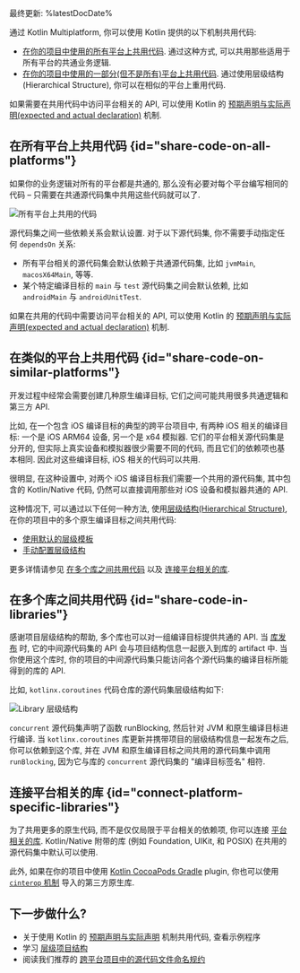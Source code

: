 [//]: # (title: 在不同的平台之间共用代码)

最终更新: %latestDocDate%

通过 Kotlin Multiplatform, 你可以使用 Kotlin 提供的以下机制共用代码:

* [在你的项目中使用的所有平台上共用代码](#share-code-on-all-platforms).
通过这种方式, 可以共用那些适用于所有平台的共通业务逻辑.
* [在你的项目中使用的一部分(但不是所有)平台上共用代码](#share-code-on-similar-platforms).
通过使用层级结构(Hierarchical Structure), 你可以在相似的平台上重用代码.

如果需要在共用代码中访问平台相关的 API, 可以使用 Kotlin 的
[预期声明与实际声明(expected and actual declaration)](multiplatform-expect-actual.md) 机制.

## 在所有平台上共用代码 {id="share-code-on-all-platforms"}

如果你的业务逻辑对所有的平台都是共通的, 那么没有必要对每个平台编写相同的代码 –
只需要在共通源代码集中共用这些代码就可以了.

![所有平台上共用的代码](flat-structure.png)

源代码集之间一些依赖关系会默认设置. 对于以下源代码集, 你不需要手动指定任何 `dependsOn` 关系:
* 所有平台相关的源代码集会默认依赖于共通源代码集, 比如 `jvmMain`, `macosX64Main`, 等等.
* 某个特定编译目标的 `main` 与 `test` 源代码集之间会默认依赖, 比如 `androidMain` 与 `androidUnitTest`.

如果在共用的代码中需要访问平台相关的 API, 可以使用 Kotlin 的
[预期声明与实际声明(expected and actual declaration)](multiplatform-expect-actual.md)
机制.

## 在类似的平台上共用代码 {id="share-code-on-similar-platforms"}

开发过程中经常会需要创建几种原生编译目标, 它们之间可能共用很多共通逻辑和第三方 API.

比如, 在一个包含 iOS 编译目标的典型的跨平台项目中, 有两种 iOS 相关的编译目标: 一个是 iOS ARM64 设备, 另一个是 x64 模拟器.
它们的平台相关源代码集是分开的, 但实际上真实设备和模拟器很少需要不同的代码, 而且它们的依赖项也基本相同.
因此对这些编译目标, iOS 相关的代码可以共用.

很明显, 在这种设置中, 对两个 iOS 编译目标我们需要一个共用的源代码集,
其中包含的 Kotlin/Native 代码, 仍然可以直接调用那些对 iOS 设备和模拟器共通的 API.

这种情况下, 可以通过以下任何一种方法, 使用[层级结构(Hierarchical Structure)](multiplatform-hierarchy.md),
在你的项目中的多个原生编译目标之间共用代码:

* [使用默认的层级模板](multiplatform-hierarchy.md#default-hierarchy-template)
* [手动配置层级结构](multiplatform-hierarchy.md#manual-configuration)

更多详情请参见 [在多个库之间共用代码](#share-code-in-libraries) 以及 [连接平台相关的库](#connect-platform-specific-libraries).

## 在多个库之间共用代码 {id="share-code-in-libraries"}

感谢项目层级结构的帮助, 多个库也可以对一组编译目标提供共通的 API.
当 [库发布](multiplatform-publish-lib.md) 时, 它的中间源代码集的 API 会与项目结构信息一起嵌入到库的 artifact 中.
当你使用这个库时, 你的项目的中间源代码集只能访问各个源代码集的编译目标所能得到的库的 API.

比如, `kotlinx.coroutines` 代码仓库的源代码集层级结构如下:

![Library 层级结构](lib-hierarchical-structure.png)

`concurrent` 源代码集声明了函数 runBlocking, 然后针对 JVM 和原生编译目标进行编译.
当 `kotlinx.coroutines` 库更新并携带项目的层级结构信息一起发布之后,
你可以依赖到这个库, 并在 JVM 和原生编译目标之间共用的源代码集中调用 `runBlocking`,
因为它与库的 `concurrent` 源代码集的 "编译目标签名" 相符.

## 连接平台相关的库 {id="connect-platform-specific-libraries"}

为了共用更多的原生代码, 而不是仅仅局限于平台相关的依赖项, 你可以连接 [平台相关的库](native-platform-libs.md).
Kotlin/Native 附带的库 (例如 Foundation, UIKit, 和 POSIX) 在共用的源代码集中默认可以使用.

此外, 如果在你的项目中使用 [Kotlin CocoaPods Gradle](native-cocoapods.md) plugin,
你也可以使用 [`cinterop` 机制](native-c-interop.md) 导入的第三方原生库.

## 下一步做什么?

* 关于使用 Kotlin 的 [预期声明与实际声明](multiplatform-expect-actual.md) 机制共用代码, 查看示例程序
* 学习 [层级项目结构](multiplatform-hierarchy.md)
* 阅读我们推荐的 [跨平台项目中的源代码文件命名规约](coding-conventions.md#source-file-names)
